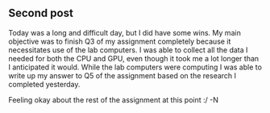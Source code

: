 ## Second post
Today was a long and difficult day, but I did have some wins. 
My main objective was to finish Q3 of my assignment completely because it necessitates use of the lab computers.
I was able to collect all the data I needed for both the CPU and GPU, even though it took me a lot longer than I anticipated it would.
While the lab computers were computing I was able to write up my answer to Q5 of the assignment based on the research I completed yesterday.

Feeling okay about the rest of the assignment at this point :/
 -N
